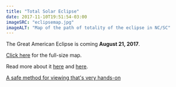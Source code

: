 ```yaml
---
title: "Total Solar Eclipse"
date: 2017-11-10T19:51:54-03:00
imageSRC: "eclipsemap.jpg"
imageALT: "Map of the path of totality of the eclipse in NC/SC"
---
```


The Great American Eclipse is coming **August 21, 2017**.
            
[Click here](images/news/eclipsemap_full.jpg) for the full-size map.

Read more about it [here](http://eclipse2017.nasa.gov/) and [here](/posts/total-solar-eclipse).

[A safe method for viewing that's very hands-on](http://www.exploratorium.edu/eclipse/video/solar-eclipse-hands-safe-viewing-techniques)
